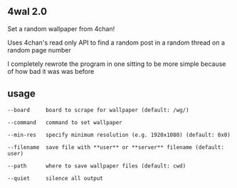 ## 4wal 2.0

Set a random wallpaper from 4chan!

Uses 4chan's read only API to find a random post in a random thread on a random page number

I completely rewrote the program in one sitting to be more simple because of how bad it was was before

## usage
```
--board     board to scrape for wallpaper (default: /wg/)

--command   command to set wallpaper 

--min-res   specify minimum resolution (e.g. 1920x1080) (default: 0x0)

--filename  save file with **user** or **server** filename (default: user)

--path      where to save wallpaper files (default: cwd)

--quiet     silence all output
```
